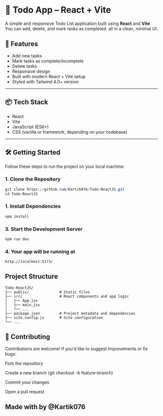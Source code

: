 # 📝 Todo App – React + Vite

A simple and responsive Todo List application built using **React** and **Vite**. You can add, delete, and mark tasks as completed. all in a clean, minimal UI.

## 🚀 Features

- Add new tasks
- Mark tasks as complete/incomplete
- Delete tasks
- Responsive design
- Built with modern React + Vite setup
- Styled with Tailwind 4.0+ version

---

## 📦 Tech Stack

- React
- Vite
- JavaScript (ES6+)
- CSS (vanilla or framework, depending on your codebase)

---

## 🛠️ Getting Started

Follow these steps to run the project on your local machine:

### 1. Clone the Repository

```powershell
git clone https://github.com/Kartik076/Todo-ReactJS.git
cd Todo-ReactJS
```
### 1. Install Dependencies

```powershell
npm install
```

### 3. Start the Development Server

```powershell
npm run dev
```

### 4. Your app will be running at

```browser
http://localhost:5173/
```

## Project Structure

```
Todo-ReactJS/
├── public/              # Static files
├── src/                 # React components and app logic
│   ├── App.jsx
│   ├── main.jsx
│   └── ...
├── package.json         # Project metadata and dependencies
├── vite.config.js       # Vite configuration
└── ...
```

## 🤝 Contributing

Contributions are welcome!
If you'd like to suggest improvements or fix bugs:

Fork the repository

Create a new branch (git checkout -b feature-branch)

Commit your changes

Open a pull request



## Made with by @Kartik076
